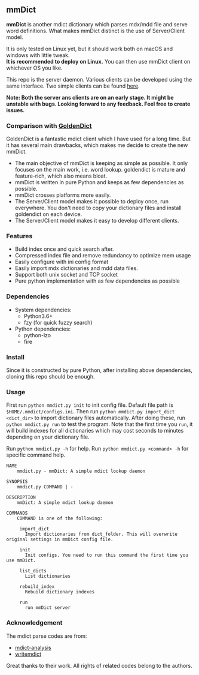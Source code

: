 ## mmDict
**mmDict** is another mdict dictionary which parses mdx/mdd file and serve word definitions. 
What makes mmDict distinct is the use of Server/Client model. 

It is only tested on Linux yet, but it should work both on macOS and windows with little tweak. <br>
**It is recommended to deploy on Linux.** You can then use mmDict client on whichever OS you like.

This repo is the server daemon. Various clients can be developed using the same interface. 
Two simple clients can be found [here](https://github.com/zypangpang/mmdict_client).

**Note: Both the server ans clients are on an early stage. It might be unstable with bugs. Looking forward to any 
feedback. Feel free to create issues.**

### Comparison with [GoldenDict](https://github.com/goldendict/goldendict)
GoldenDict is a fantastic mdict client which I have used for a long time. But it has several 
main drawbacks, which makes me decide to create the new mmDict.
* The main objective of mmDict is keeping as simple as possible. It only focuses on the main work, i.e. word lookup.
  goldendict is mature and feature-rich, which also means bloat.
* mmDict is written in pure Python and keeps as few dependencies as possible.
* mmDict crosses platforms more easily.
* The Server/Client model makes it possible to deploy once, run everywhere. You don't need to copy your dictionary 
  files and install goldendict on each device.
* The Server/Client model makes it easy to develop different clients. 

### Features
* Build index once and quick search after.
* Compressed index file and remove redundancy to optimize mem usage
* Easily configure with ini config format
* Easily import mdx dictionaries and mdd data files.
* Support both unix socket and TCP socket
* Pure python implementation with as few dependencies as possible

### Dependencies
* System dependencies: 
    * Python3.6+ 
    * fzy (for quick fuzzy search)
* Python dependencies: 
    * python-lzo
    * fire
    
### Install
Since it is constructed by pure Python, after installing above dependencies, cloning this repo should be enough.

### Usage
First run `python mmdict.py init` to init config file. Default file path is `$HOME/.mmdict/configs.ini`.
Then run `python mmdict.py import_dict <dict_dir>` to import dictionary files automatically. After doing these, 
run `python mmdict.py run` to test the program. Note that the first time you `run`, it will build indexes for all 
dictionaries which may cost seconds to minutes depending on your dictionary file.

Run `python mmdict.py -h` for help. Run `python mmdict.py <command> -h` for specific command help.
```
NAME
    mmdict.py - mmDict: A simple mdict lookup daemon

SYNOPSIS
    mmdict.py COMMAND | -

DESCRIPTION
    mmDict: A simple mdict lookup daemon

COMMANDS
    COMMAND is one of the following:

     import_dict
       Import dictionaries from dict_folder. This will overwrite original settings in mmDict config file.

     init
       Init configs. You need to run this command the first time you use mmDict.

     list_dicts
       List dictionaries

     rebuild_index
       Rebuild dictionary indexes

     run
       run mmDict server
```

### Acknowledgement
The mdict parse codes are from:
* [mdict-analysis](https://bitbucket.org/xwang/mdict-analysis)
* [writemdict](https://github.com/zhansliu/writemdict)

Great thanks to their work. All rights of related codes belong to the authors.

